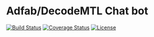 # Adfab/DecodeMTL Chat bot

[![Build Status](https://travis-ci.org/AdfabConnect/decodebot.svg)](https://travis-ci.org/AdfabConnect/decodebot)
[![Coverage Status](https://coveralls.io/repos/github/AdfabConnect/decodebot/badge.svg?branch=master)](https://coveralls.io/github/AdfabConnect/decodebot?branch=master)
[![License](https://img.shields.io/badge/license-MIT-blue.svg)](https://raw.githubusercontent.com/AdfabConnect/decodebot/master/LICENSE)
